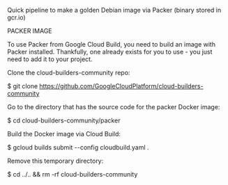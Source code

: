 Quick pipeline to make a golden Debian image via Packer (binary stored in gcr.io)

PACKER IMAGE

To use Packer from Google Cloud Build, you need to build an image with Packer installed. Thankfully, one already exists for you to use - you just need to add it to your project.

Clone the cloud-builders-community repo:

$ git clone https://github.com/GoogleCloudPlatform/cloud-builders-community

Go to the directory that has the source code for the packer Docker image:

$ cd cloud-builders-community/packer


Build the Docker image via Cloud Build:

$ gcloud builds submit --config cloudbuild.yaml .


Remove this temporary directory:


$ cd ../.. && rm -rf cloud-builders-community
